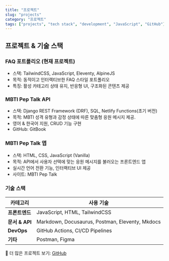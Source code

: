 ```yaml
---
title: "프로젝트"
slug: "projects"
category: "프로젝트"
tags: ["projects", "tech stack", "development", "JavaScript", "GitHub"]
---
```

## 프로젝트 & 기술 스택

### FAQ 포트폴리오 (현재 프로젝트)
- 스택: TailwindCSS, JavaScript, Eleventy, AlpineJS
- 목적: 동적이고 인터랙티브한 FAQ 스타일 포트폴리오
- 특징: 활성 카테고리 상태 유지, 반응형 UI, 구조화된 콘텐츠 제공

### MBTI Pep Talk API
- 스택: Django REST Framework (DRF), SQL, Netlify Functions(초기 버전)
- 목적: MBTI 성격 유형과 감정 상태에 따른 맞춤형 응원 메시지 제공.
- 영어 & 한국어 지원, CRUD 기능 구현
- GitHub: GitBook

### MBTI Pep Talk 앱
- 스택: HTML, CSS, JavaScript (Vanilla)
- 목적: API에서 사용자 선택에 맞는 응원 메시지를 불러오는 프론트엔드 앱
- 실시간 언어 전환 기능, 인터랙티브 UI 제공
- 사이트: MBTI Pep Talk

### 기술 스택

| **카테고리**   | **사용 기술**                                       |
|--------------|------------------------------------------------|
| **프론트엔드** | JavaScript, HTML, TailwindCSS                 |
| **문서 & API** | Markdown, Docusaurus, Postman, Eleventy, Mkdocs |
| **DevOps**    | GitHub Actions, CI/CD Pipelines               |
| **기타**      | Postman, Figma                                 |

🔗 더 많은 프로젝트 보기: <a href="https://github.com/jiwon-lieb/mbti_peptalk">GitHub</a>
